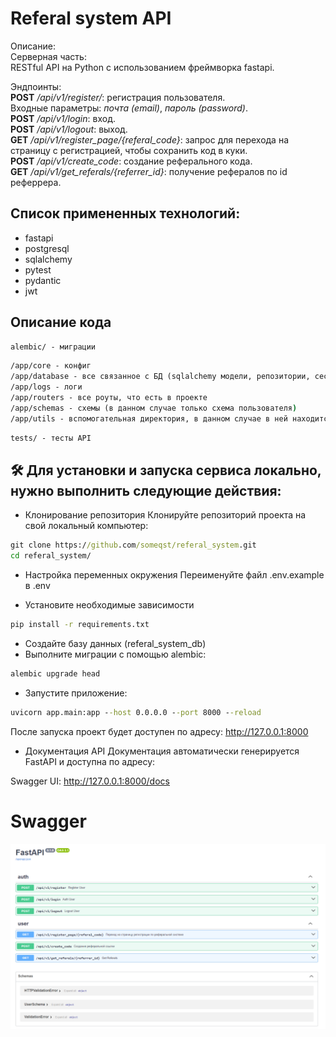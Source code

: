 # Referal system API


Описание:<br>
Серверная часть:<br>
RESTful API на Python с использованием фреймворка fastapi.

Эндпоинты:<br>
**POST** */api/v1/register/*: регистрация пользователя.<br>
Входные параметры: *почта (email)*, *пароль (password)*.<br>
**POST** */api/v1/login*: вход.<br>
**POST** */api/v1/logout*: выход.<br>
**GET** */api/v1/register_page/{referal_code}*: запрос для перехода на страницу с регистрацией, чтобы сохранить код в куки.<br>
**POST** */api/v1/create_code*: создание реферального кода.<br>
**GET** */api/v1/get_referals/{referrer_id}*: получение рефералов по id реферрера.


## Список примененных технологий:
- fastapi
- postgresql
- sqlalchemy
- pytest
- pydantic
- jwt


## Описание кода
```cmd
alembic/ - миграции
```
```cmd
/app/core - конфиг
/app/database - все связанное с БД (sqlalchemy модели, репозитории, сессия)
/app/logs - логи
/app/routers - все роуты, что есть в проекте
/app/schemas - схемы (в данном случае только схема пользователя)
/app/utils - вспомогательная директория, в данном случае в ней находится вспомогательный для аутентификации код
```
```cmd
tests/ - тесты API
```


## 🛠️ Для установки и запуска сервиса локально, нужно выполнить следующие действия:

- Клонирование репозитория
Клонируйте репозиторий проекта на свой локальный компьютер:
```cmd
git clone https://github.com/someqst/referal_system.git
cd referal_system/
```

- Настройка переменных окружения
Переименуйте файл .env.example в .env

- Установите необходимые зависимости
```cmd
pip install -r requirements.txt
```
- Создайте базу данных (referal_system_db)
- Выполните миграции с помощью alembic:
```cmd
alembic upgrade head
```
- Запустите приложение:
```cmd
uvicorn app.main:app --host 0.0.0.0 --port 8000 --reload
```
После запуска проект будет доступен по адресу: http://127.0.0.1:8000

- Документация API
Документация автоматически генерируется FastAPI и доступна по адресу:

Swagger UI: http://127.0.0.1:8000/docs


# Swagger
<picture>
  <source media="(prefers-color-scheme: dark)" srcset="./api_pictures/image.jpg">
  <img alt="1" src="./api_pictures/image.jpg">
</picture>
